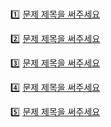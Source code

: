 <br>

1️⃣ [문제 제목을 써주세요](https://www.acmicpc.net/)

2️⃣ [문제 제목을 써주세요](https://www.acmicpc.net/)

3️⃣ [문제 제목을 써주세요](https://www.acmicpc.net/)

4️⃣ [문제 제목을 써주세요](https://www.acmicpc.net/)

5️⃣ [문제 제목을 써주세요](https://www.acmicpc.net/)
